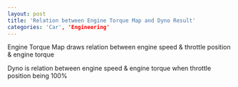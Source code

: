 ```yaml
---
layout: post
title: 'Relation between Engine Torque Map and Dyno Result'
categories: 'Car', 'Engineering'
---
```


Engine Torque Map draws relation between engine speed & throttle position & engine torque

Dyno is relation between engine speed & engine torque when throttle position being 100%
